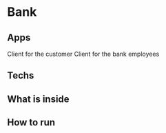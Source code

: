 # Bank

## Apps
Client for the customer
Client for the bank employees 


## Techs

## What is inside

## How to run

